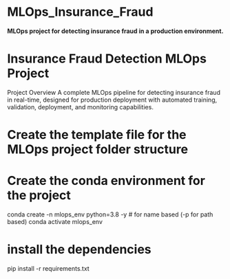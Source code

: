 # MLOps_Insurance_Fraud
**MLOps project for detecting insurance fraud in a production environment.**

# Insurance Fraud Detection MLOps Project
Project Overview
A complete MLOps pipeline for detecting insurance fraud in real-time, designed for production deployment with automated training, validation, deployment, and monitoring capabilities.

# Create the template file for the MLOps project folder structure

# Create the conda environment for the project
conda create -n mlops_env python=3.8 -y # for name based (-p for path based)
conda activate mlops_env

# install the dependencies
pip install -r requirements.txt

